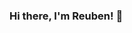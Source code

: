 ### Hi there, I'm Reuben! 👋

<!--
**reubenwong97/reubenwong97** is a ✨ _special_ ✨ repository because its `README.md` (this file) appears on your GitHub profile.

I am currently an undergraduate student passionate in Artificial Intelligence and Reinforcement Learning.

[![Anurag's GitHub stats](https://github-readme-stats.vercel.app/api?username=reubenwong97)](https://github.com/anuraghazra/github-readme-stats)
